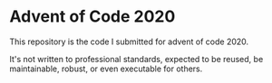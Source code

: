 # Advent of Code 2020

This repository is the code I submitted for advent of code 2020.

It's not written to professional standards, expected to be reused, be maintainable,
robust, or even executable for others.
